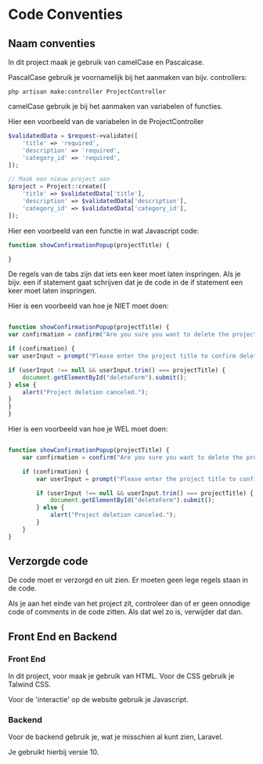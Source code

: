# Code Conventies

## Naam conventies

In dit project maak je gebruik van camelCase en Pascalcase.

PascalCase gebruik je voornamelijk bij het aanmaken van bijv. controllers:

``` command
php artisan make:controller ProjectController
```
camelCase gebruik je bij het aanmaken van variabelen of functies.

Hier een voorbeeld van de variabelen in de ProjectController

```php
$validatedData = $request->validate([
    'title' => 'required',
    'description' => 'required',
    'category_id' => 'required',
]);

// Maak een nieuw project aan
$project = Project::create([
    'title' => $validatedData['title'],
    'description' => $validatedData['description'],
    'category_id' => $validatedData['category_id'],
]);
```

Hier een voorbeeld van een functie in wat Javascript code:

```javascript
function showConfirmationPopup(projectTitle) {

}

```


De regels van de tabs zijn dat iets een keer moet laten inspringen.  Als je bijv. een if statement gaat schrijven dat je de code in de if statement een keer moet laten inspringen. 

Hier is een voorbeeld van hoe je NIET moet doen:

```javascript

function showConfirmationPopup(projectTitle) {
var confirmation = confirm("Are you sure you want to delete the project: " + projectTitle + "?");

if (confirmation) {
var userInput = prompt("Please enter the project title to confirm deletion:", "");

if (userInput !== null && userInput.trim() === projectTitle) {
    document.getElementById("deleteForm").submit();
} else {
    alert("Project deletion canceled.");
}
}
}

```

Hier is een voorbeeld van hoe je WEL moet doen:

```javascript

function showConfirmationPopup(projectTitle) {
    var confirmation = confirm("Are you sure you want to delete the project: " + projectTitle + "?");

    if (confirmation) {
        var userInput = prompt("Please enter the project title to confirm deletion:", "");

        if (userInput !== null && userInput.trim() === projectTitle) {
            document.getElementById("deleteForm").submit();
        } else {
            alert("Project deletion canceled.");
        }
    }
}

```



## Verzorgde code

De code moet er verzorgd en uit zien. Er moeten geen lege regels staan in de code. 

Als je aan het einde van het project zit, controleer dan of er geen onnodige code of comments in de code zitten. Als dat wel zo is, verwijder dat dan.

## Front End en Backend
### Front End
In dit project, voor maak je gebruik van HTML. Voor de CSS gebruik je Talwind CSS.

Voor de 'interactie' op de website gebruik je Javascript.

### Backend
Voor de backend gebruik je, wat je misschien al kunt zien, Laravel.

Je gebruikt hierbij versie 10.

